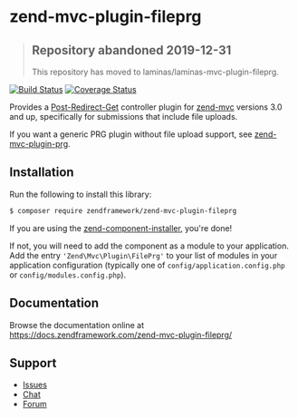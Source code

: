 # zend-mvc-plugin-fileprg

> ## Repository abandoned 2019-12-31
>
> This repository has moved to laminas/laminas-mvc-plugin-fileprg.

[![Build Status](https://secure.travis-ci.org/zendframework/zend-mvc-plugin-fileprg.svg?branch=master)](https://secure.travis-ci.org/zendframework/zend-mvc-plugin-fileprg)
[![Coverage Status](https://coveralls.io/repos/github/zendframework/zend-mvc-plugin-fileprg/badge.svg?branch=master)](https://coveralls.io/github/zendframework/zend-mvc-plugin-fileprg?branch=master)

Provides a [Post-Redirect-Get](https://en.wikipedia.org/wiki/Post/Redirect/Get)
controller plugin for [zend-mvc](https://docs.zendframework.com/zend-mvc/)
versions 3.0 and up, specifically for submissions that include file uploads.

If you want a generic PRG plugin without file upload support, see
[zend-mvc-plugin-prg](https://docs.zendframework.com/zend-mvc-plugin-prg).

## Installation

Run the following to install this library:

```bash
$ composer require zendframework/zend-mvc-plugin-fileprg
```

If you are using the [zend-component-installer](https://docs.zendframework.com/zend-component-installer/),
you're done!

If not, you will need to add the component as a module to your
application. Add the entry `'Zend\Mvc\Plugin\FilePrg'` to
your list of modules in your application configuration (typically
one of `config/application.config.php` or `config/modules.config.php`).

## Documentation

Browse the documentation online at https://docs.zendframework.com/zend-mvc-plugin-fileprg/

## Support

* [Issues](https://github.com/zendframework/zend-mvc-plugin-fileprg/issues/)
* [Chat](https://zendframework-slack.herokuapp.com/)
* [Forum](https://discourse.zendframework.com/)